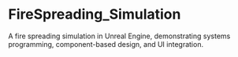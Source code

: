 # FireSpreading_Simulation
A fire spreading simulation in Unreal Engine, demonstrating systems programming, component-based design, and UI integration.
